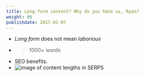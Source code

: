 ```yaml
---
title: Long-form content? Why do you hate us, Ryan?
weight: 06
publishdate: 2017-01-07
---
```


* *Long form* does not mean *laborious*
* > 1000+ words
* SEO benefits.
* ![image of content lengths in SERPS](/images/serps.jpg)
